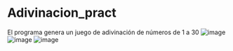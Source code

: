 # Adivinacion_pract
El programa genera un juego de adivinación de números de 1 a 30
![image](https://github.com/user-attachments/assets/ed327251-04ae-4a3e-a92f-61badd0d7de2)
![image](https://github.com/user-attachments/assets/c7238ac0-2176-4689-b84f-94249c592a81)
![image](https://github.com/user-attachments/assets/0c7acafa-33af-4916-b43d-a4867538c616)
